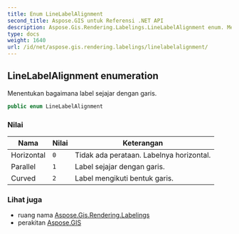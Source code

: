 ```yaml
---
title: Enum LineLabelAlignment
second_title: Aspose.GIS untuk Referensi .NET API
description: Aspose.Gis.Rendering.Labelings.LineLabelAlignment enum. Menentukan bagaimana label sejajar dengan garis.
type: docs
weight: 1640
url: /id/net/aspose.gis.rendering.labelings/linelabelalignment/
---
```

## LineLabelAlignment enumeration

Menentukan bagaimana label sejajar dengan garis.

```csharp
public enum LineLabelAlignment
```

### Nilai

| Nama | Nilai | Keterangan |
| --- | --- | --- |
| Horizontal | `0` | Tidak ada perataan. Labelnya horizontal. |
| Parallel | `1` | Label sejajar dengan garis. |
| Curved | `2` | Label mengikuti bentuk garis. |

### Lihat juga

* ruang nama [Aspose.Gis.Rendering.Labelings](../../aspose.gis.rendering.labelings/)
* perakitan [Aspose.GIS](../../)


